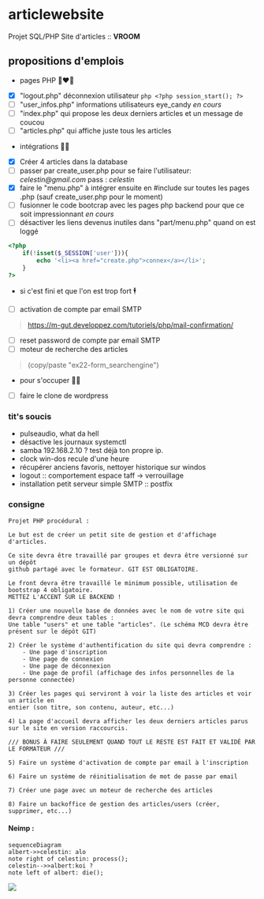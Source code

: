 # articlewebsite
Projet SQL/PHP Site d'articles :: __VROOM__

## propositions d'emplois
* pages PHP :couple_with_heart_woman_woman:
- [X] "logout.php" déconnexion utilisateur ```php <?php session_start(); ?> ```
- [ ] "user_infos.php" informations utilisateurs eye_candy _en cours_
- [ ] "index.php" qui propose les deux derniers articles et un message de coucou
- [ ] "articles.php" qui affiche juste tous les articles

* intégrations :man_juggling:
- [X] Créer 4 articles dans la database
- [ ] passer par create_user.php pour se faire l'utilisateur: _celestin@gmail.com_ pass : _celestin_
- [X] faire le "menu.php" à intégrer ensuite en #include sur toutes les pages .php (sauf create_user.php pour le moment)
- [ ] fusionner le code bootcrap avec les pages php backend pour que ce soit impressionnant _en cours_
- [ ] désactiver les liens devenus inutiles dans "part/menu.php" quand on est loggé
```php
<?php
    if(!isset($_SESSION['user'])){
        echo '<li><a href="create.php">connex</a></li>';
    }
?>
```

* si c'est fini et que l'on est trop fort :business_suit_levitating:
- [ ] activation de compte par email SMTP
> https://m-gut.developpez.com/tutoriels/php/mail-confirmation/
- [ ] reset password de compte par email SMTP
- [ ] moteur de recherche des articles
> (copy/paste "ex22-form_searchengine")

* pour s'occuper :man_facepalming:
- [ ] faire le clone de wordpress

### tit's soucis

* pulseaudio, what da hell
* désactive les journaux systemctl
* samba 192.168.2.10 ? test déjà ton propre ip.
* clock win-dos recule d'une heure
* récupérer anciens favoris, nettoyer historique sur windos
* logout :: comportement espace taff -> verrouillage
* installation petit serveur simple SMTP :: postfix

### consigne

`Projet PHP procédural :`

    Le but est de créer un petit site de gestion et d'affichage d'articles.

    Ce site devra être travaillé par groupes et devra être versionné sur un dépôt
    github partagé avec le formateur. GIT EST OBLIGATOIRE.

    Le front devra être travaillé le minimum possible, utilisation de bootstrap 4 obligatoire.
    METTEZ L'ACCENT SUR LE BACKEND !

    1) Créer une nouvelle base de données avec le nom de votre site qui devra comprendre deux tables :
    Une table "users" et une table "articles". (Le schéma MCD devra être présent sur le dépôt GIT)

    2) Créer le système d'authentification du site qui devra comprendre :
        - Une page d'inscription
        - Une page de connexion
        - Une page de déconnexion
        - Une page de profil (affichage des infos personnelles de la personne connectée)

    3) Créer les pages qui serviront à voir la liste des articles et voir un article en
    entier (son titre, son contenu, auteur, etc...)

    4) La page d'accueil devra afficher les deux derniers articles parus sur le site en version raccourcis.

    /// BONUS À FAIRE SEULEMENT QUAND TOUT LE RESTE EST FAIT ET VALIDÉ PAR LE FORMATEUR ///

    5) Faire un système d'activation de compte par email à l'inscription

    6) Faire un système de réinitialisation de mot de passe par email

    7) Créer une page avec un moteur de recherche des articles

    8) Faire un backoffice de gestion des articles/users (créer, supprimer, etc...)


#### Neimp :

```mermaid
sequenceDiagram
albert->>celestin: alo
note right of celestin: process();
celestin-->>albert:koi ?
note left of albert: die();
```

![](https://upload.wikimedia.org/wikipedia/en/8/85/Terminator2poster.jpg)